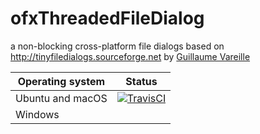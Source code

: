 # ofxThreadedFileDialog
a non-blocking cross-platform file dialogs based on http://tinyfiledialogs.sourceforge.net by [Guillaume Vareille](http://ysengrin.com)

Operating system | Status
---------------- | ----------
Ubuntu and macOS | [![TravisCI](https://travis-ci.org/d3cod3/ofxThreadedFileDialog.svg)](https://travis-ci.org/d3cod3/ofxThreadedFileDialog)
Windows          |
